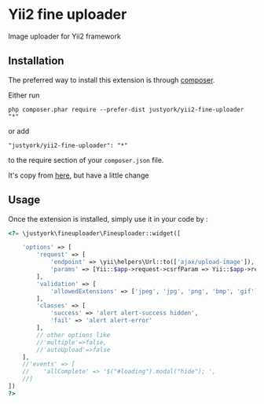 Yii2 fine uploader
==================
Image uploader for Yii2 framework

Installation
------------

The preferred way to install this extension is through [composer](http://getcomposer.org/download/).

Either run

```
php composer.phar require --prefer-dist justyork/yii2-fine-uploader "*"
```

or add

```
"justyork/yii2-fine-uploader": "*"
```

to the require section of your `composer.json` file.

It's copy from [here](https://github.com/modernkernel/yii2-fineuploader), but have a little change

Usage
-----

Once the extension is installed, simply use it in your code by  :

```php
<?= \justyork\fineuploader\Fineuploader::widget([

    'options' => [ 
        'request' => [
            'endpoint' => \yii\helpers\Url::to(['ajax/upload-image']),
            'params' => [Yii::$app->request->csrfParam => Yii::$app->request->csrfToken]
        ],
        'validation' => [
            'allowedExtensions' => ['jpeg', 'jpg', 'png', 'bmp', 'gif'],
        ],
        'classes' => [
            'success' => 'alert alert-success hidden',
            'fail' => 'alert alert-error'
        ],
        // other options like
        //'multiple'=>false,
        //'autoUpload'=>false
    ],
    //'events' => [
    //    'allComplete' => '$("#loading").modal("hide"); ',
    //]
])
?>
```